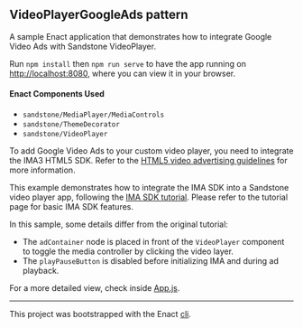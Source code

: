 ## VideoPlayerGoogleAds pattern

A sample Enact application that demonstrates how to integrate Google Video Ads with Sandstone VideoPlayer.

Run `npm install` then `npm run serve` to have the app running on [http://localhost:8080](http://localhost:8080), where you can view it in your browser.

#### Enact Components Used
- `sandstone/MediaPlayer/MediaControls`
- `sandstone/ThemeDecorator`
- `sandstone/VideoPlayer`

To add Google Video Ads to your custom video player, you need to integrate the IMA3 HTML5 SDK. Refer to the [HTML5 video advertising guidelines](https://support.google.com/adsense/answer/6391192?hl=en&ref_topic=1706004&sjid=6550346971434809951-AP) for more information.

This example demonstrates how to integrate the IMA SDK into a Sandstone video player app, following the [IMA SDK tutorial](https://developers.google.com/interactive-media-ads/docs/sdks/html5/client-side). Please refer to the tutorial page for basic IMA SDK features.

In this sample, some details differ from the original tutorial:
- The `adContainer` node is placed in front of the `VideoPlayer` component to toggle the media controller by clicking the video layer.
- The `playPauseButton` is disabled before initializing IMA and during ad playback.

For a more detailed view, check inside [App.js](src/App/App.js).

---

This project was bootstrapped with the Enact [cli](https://github.com/enactjs/cli).

